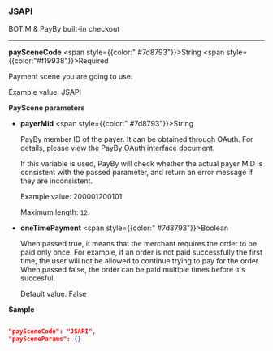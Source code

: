 ### **JSAPI**

BOTIM & PayBy built-in checkout

---

**paySceneCode** <span style={{color:" #7d8793"}}>String</span> <span style={{color:"#f19938"}}>Required</span>

Payment scene you are going to use.

Example value: JSAPI

**<font color="#333333"> PayScene parameters</font>**

- **payerMid** <span style={{color:" #7d8793"}}>String</span>

  PayBy member ID of the payer. It can be obtained through OAuth. For details, please view the PayBy OAuth interface document.

  If this variable is used, PayBy will check whether the actual payer MID is consistent with the passed parameter, and return an error message if they are inconsistent.

  Example value: 200001200101

  Maximum length: `12`.

- **oneTimePayment** <span style={{color:" #7d8793"}}>Boolean</span>

  When passed true, it means that the merchant requires the order to be paid only once. For example, if an order is not paid successfully the first time, the user will not be allowed to continue trying to pay for the order. When passed false, the order can be paid multiple times before it's succesful.

  Default value: False

**Sample**

```json

"paySceneCode": "JSAPI",
"paySceneParams": {}

```
